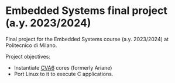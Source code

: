# Embedded Systems final project (a.y. 2023/2024)

Final project for the Embedded Systems course (a.y. 2023/2024) at Politecnico di
Milano.

Project objectives:

- Instantiate [CVA6](https://github.com/openhwgroup/cva6) cores (formerly Ariane)
- Port Linux to it to execute C applications.
